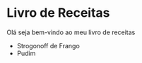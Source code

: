 ﻿# Livro de Receitas

Olá seja bem-vindo ao meu livro de receitas

 - Strogonoff de Frango
 - Pudim

